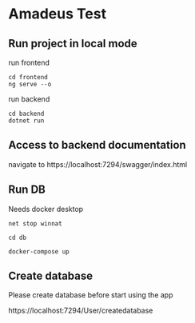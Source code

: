 # Amadeus Test

## Run project in local mode

run frontend

```
cd frontend
ng serve --o
```

run backend

```
cd backend
dotnet run
```

## Access to backend documentation

navigate to https://localhost:7294/swagger/index.html

## Run DB

Needs docker desktop

```
net stop winnat

cd db

docker-compose up
```

## Create database

Please create database before start using the app

https://localhost:7294/User/createdatabase
